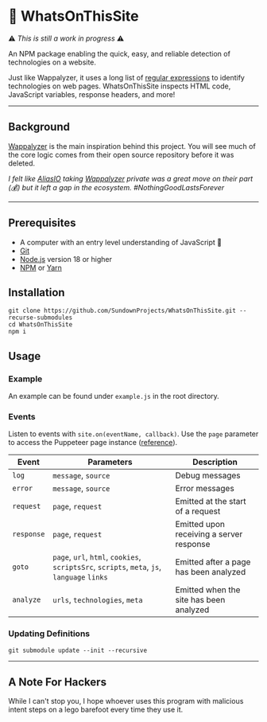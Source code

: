 # 🔎 WhatsOnThisSite

⚠️ _This is still a work in progress_ ⚠️

An NPM package enabling the quick, easy, and reliable detection of technologies on a website.

Just like Wappalyzer, it uses a long list of [regular expressions](https://developer.mozilla.org/en-US/docs/Web/JavaScript/Guide/Regular_Expressions) to identify technologies on web pages. WhatsOnThisSite inspects HTML code, JavaScript variables, response headers, and more!

---

## Background

[Wappalyzer](https://www.wappalyzer.com/) is the main inspiration behind this project. You will see much of the core logic comes from their open source repository before it was deleted.

_I felt like [AliasIO](https://github.com/AliasIO) taking [Wappalyzer](https://www.wappalyzer.com/) private was a great move on their part (💰) but it left a gap in the ecosystem. #NothingGoodLastsForever_

---

## Prerequisites

- A computer with an entry level understanding of JavaScript 🤣
- [Git](https://git-scm.com)
- [Node.js](https://nodejs.org) version 18 or higher
- [NPM](https://www.npmjs.com) or [Yarn](https://yarnpkg.com)

## Installation

```
git clone https://github.com/SundownProjects/WhatsOnThisSite.git --recurse-submodules
cd WhatsOnThisSite
npm i
```

## Usage

### Example

An example can be found under `example.js` in the root directory.

### Events

Listen to events with `site.on(eventName, callback)`. Use the `page` parameter to access the Puppeteer page instance ([reference](https://github.com/puppeteer/puppeteer/blob/main/docs/api.md#class-page)).

| Event      | Parameters                                                                                  | Description                              |
| ---------- | ------------------------------------------------------------------------------------------- | ---------------------------------------- |
| `log`      | `message`, `source`                                                                         | Debug messages                           |
| `error`    | `message`, `source`                                                                         | Error messages                           |
| `request`  | `page`, `request`                                                                           | Emitted at the start of a request        |
| `response` | `page`, `request`                                                                           | Emitted upon receiving a server response |
| `goto`     | `page`, `url`, `html`, `cookies`, `scriptsSrc`, `scripts`, `meta`, `js`, `language` `links` | Emitted after a page has been analyzed   |
| `analyze`  | `urls`, `technologies`, `meta`                                                              | Emitted when the site has been analyzed  |

### Updating Definitions

```
git submodule update --init --recursive
```

---

## A Note For Hackers

While I can't stop you, I hope whoever uses this program with malicious intent steps on a lego barefoot every time they use it.
